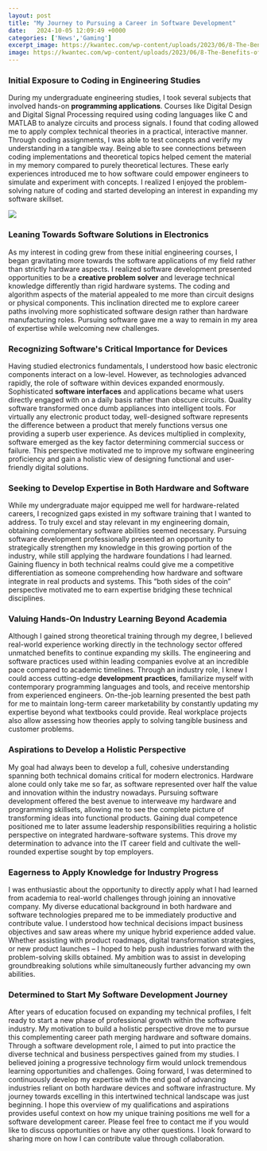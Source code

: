 ```yaml
---
layout: post
title: "My Journey to Pursuing a Career in Software Development"
date:   2024-10-05 12:09:49 +0000
categories: ['News','Gaming']
excerpt_image: https://kwantec.com/wp-content/uploads/2023/06/8-The-Benefits-of-Pursuing-a-Career-in-Software-Development.png
image: https://kwantec.com/wp-content/uploads/2023/06/8-The-Benefits-of-Pursuing-a-Career-in-Software-Development.png
---
```


### **Initial Exposure to Coding in Engineering Studies**
During my undergraduate engineering studies, I took several subjects that involved hands-on **programming applications**. Courses like Digital Design and Digital Signal Processing required using coding languages like C and MATLAB to analyze circuits and process signals. I found that coding allowed me to apply complex technical theories in a practical, interactive manner. Through coding assignments, I was able to test concepts and verify my understanding in a tangible way. Being able to see connections between coding implementations and theoretical topics helped cement the material in my memory compared to purely theoretical lectures. These early experiences introduced me to how software could empower engineers to simulate and experiment with concepts. I realized I enjoyed the problem-solving nature of coding and started developing an interest in expanding my software skillset.

![](https://sonatafynexxus.mx/wp-content/uploads/2022/05/10-Essential-Skills-to-Pursuing-a-Software-Development-Career.jpg)
### **Leaning Towards Software Solutions in Electronics**  
As my interest in coding grew from these initial engineering courses, I began gravitating more towards the software applications of my field rather than strictly hardware aspects. I realized software development presented opportunities to be a **creative problem solver** and leverage technical knowledge differently than rigid hardware systems. The coding and algorithm aspects of the material appealed to me more than circuit designs or physical components. This inclination directed me to explore career paths involving more sophisticated software design rather than hardware manufacturing roles. Pursuing software gave me a way to remain in my area of expertise while welcoming new challenges.
### **Recognizing Software's Critical Importance for Devices**
Having studied electronics fundamentals, I understood how basic electronic components interact on a low-level. However, as technologies advanced rapidly, the role of software within devices expanded enormously. Sophisticated **software interfaces** and applications became what users directly engaged with on a daily basis rather than obscure circuits. Quality software transformed once dumb appliances into intelligent tools. For virtually any electronic product today, well-designed software represents the difference between a product that merely functions versus one providing a superb user experience. As devices multiplied in complexity, software emerged as the key factor determining commercial success or failure. This perspective motivated me to improve my software engineering proficiency and gain a holistic view of designing functional and user-friendly digital solutions.
### **Seeking to Develop Expertise in Both Hardware and Software** 
While my undergraduate major equipped me well for hardware-related careers, I recognized gaps existed in my software training that I wanted to address. To truly excel and stay relevant in my engineering domain, obtaining complementary software abilities seemed necessary. Pursuing software development professionally presented an opportunity to strategically strengthen my knowledge in this growing portion of the industry, while still applying the hardware foundations I had learned. Gaining fluency in both technical realms could give me a competitive differentiation as someone comprehending how hardware and software integrate in real products and systems. This “both sides of the coin” perspective motivated me to earn expertise bridging these technical disciplines.
### **Valuing Hands-On Industry Learning Beyond Academia**
Although I gained strong theoretical training through my degree, I believed real-world experience working directly in the technology sector offered unmatched benefits to continue expanding my skills. The engineering and software practices used within leading companies evolve at an incredible pace compared to academic timelines. Through an industry role, I knew I could access cutting-edge **development practices**, familiarize myself with contemporary programming languages and tools, and receive mentorship from experienced engineers. On-the-job learning presented the best path for me to maintain long-term career marketability by constantly updating my expertise beyond what textbooks could provide. Real workplace projects also allow assessing how theories apply to solving tangible business and customer problems.
### **Aspirations to Develop a Holistic Perspective**  
My goal had always been to develop a full, cohesive understanding spanning both technical domains critical for modern electronics. Hardware alone could only take me so far, as software represented over half the value and innovation within the industry nowadays. Pursuing software development offered the best avenue to interweave my hardware and programming skillsets, allowing me to see the complete picture of transforming ideas into functional products. Gaining dual competence positioned me to later assume leadership responsibilities requiring a holistic perspective on integrated hardware-software systems. This drove my determination to advance into the IT career field and cultivate the well-rounded expertise sought by top employers.
### **Eagerness to Apply Knowledge for Industry Progress**  
I was enthusiastic about the opportunity to directly apply what I had learned from academia to real-world challenges through joining an innovative company. My diverse educational background in both hardware and software technologies prepared me to be immediately productive and contribute value. I understood how technical decisions impact business objectives and saw areas where my unique hybrid experience added value. Whether assisting with product roadmaps, digital transformation strategies, or new product launches – I hoped to help push industries forward with the problem-solving skills obtained. My ambition was to assist in developing groundbreaking solutions while simultaneously further advancing my own abilities.
### **Determined to Start My Software Development Journey**
After years of education focused on expanding my technical profiles, I felt ready to start a new phase of professional growth within the software industry. My motivation to build a holistic perspective drove me to pursue this complementing career path merging hardware and software domains. Through a software development role, I aimed to put into practice the diverse technical and business perspectives gained from my studies. I believed joining a progressive technology firm would unlock tremendous learning opportunities and challenges. Going forward, I was determined to continuously develop my expertise with the end goal of advancing industries reliant on both hardware devices and software infrastructure. My journey towards excelling in this intertwined technical landscape was just beginning.
I hope this overview of my qualifications and aspirations provides useful context on how my unique training positions me well for a software development career. Please feel free to contact me if you would like to discuss opportunities or have any other questions. I look forward to sharing more on how I can contribute value through collaboration.